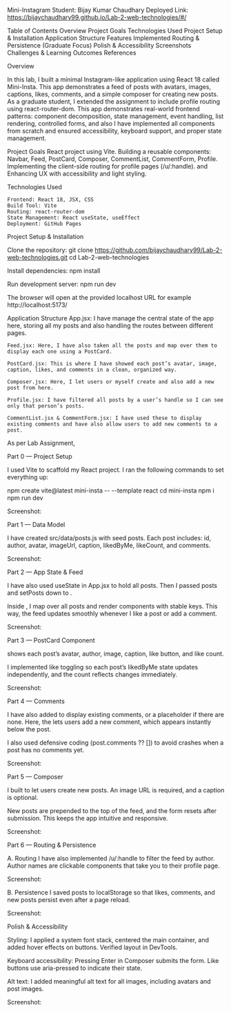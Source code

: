 Mini-Instagram
Student: Bijay Kumar Chaudhary
Deployed Link: https://bijaychaudhary99.github.io/Lab-2-web-technologies/#/

Table of Contents
Overview
Project Goals
Technologies Used
Project Setup & Installation
Application Structure
Features Implemented
Routing & Persistence (Graduate Focus)
Polish & Accessibility
Screenshots
Challenges & Learning Outcomes
References

Overview

In this lab, I built a minimal Instagram-like application using React 18 called Mini-Insta. This app demonstrates a feed of posts with avatars, images, captions, likes, comments, and a simple composer for creating new posts. As a graduate student, I extended the assignment to include profile routing using react-router-dom. This app demonstrates real-world frontend patterns: component decomposition, state management, event handling, list rendering, controlled forms, and also I have implemented all components from scratch and ensured accessibility, keyboard support, and proper state management.

Project Goals
React project using Vite.
Building a reusable components: Navbar, Feed, PostCard, Composer, CommentList, CommentForm, Profile.
Implementing the client-side routing for profile pages (/u/:handle).
and Enhancing UX with accessibility and light styling.

Technologies Used

    Frontend: React 18, JSX, CSS
    Build Tool: Vite
    Routing: react-router-dom
    State Management: React useState, useEffect
    Deployment: GitHub Pages

Project Setup & Installation

Clone the repository:
git clone https://github.com/bijaychaudhary99/Lab-2-web-technologies.git
cd Lab-2-web-technologies

Install dependencies:
npm install

Run development server:
npm run dev

The browser will open at the provided localhost URL for example http://localhost:5173/

Application Structure
App.jsx: I have manage the central state of the app here, storing all my posts and also handling the routes between different pages.

    Feed.jsx: Here, I have also taken all the posts and map over them to display each one using a PostCard.

    PostCard.jsx: This is where I have showed each post’s avatar, image, caption, likes, and comments in a clean, organized way.

    Composer.jsx: Here, I let users or myself create and also add a new post from here.

    Profile.jsx: I have filtered all posts by a user’s handle so I can see only that person’s posts.

    CommentList.jsx & CommentForm.jsx: I have used these to display existing comments and have also allow users to add new comments to a post.

As per Lab Assignment,

Part 0 — Project Setup

I used Vite to scaffold my React project. I ran the following commands to set everything up:

npm create vite@latest mini-insta -- --template react
cd mini-insta
npm i
npm run dev

Screenshot:

Part 1 — Data Model

I have created src/data/posts.js with seed posts. Each post includes: id, author, avatar, imageUrl, caption, likedByMe, likeCount, and comments.

Screenshot:

Part 2 — App State & Feed

I have also used useState in App.jsx to hold all posts. Then I passed posts and setPosts down to <Feed />.

Inside <Feed />, I map over all posts and render <PostCard /> components with stable keys. This way, the feed updates smoothly whenever I like a post or add a comment.

Screenshot:

Part 3 — PostCard Component

<PostCard /> shows each post’s avatar, author, image, caption, like button, and like count.

I implemented like toggling so each post’s likedByMe state updates independently, and the count reflects changes immediately.

Screenshot:

Part 4 — Comments

I have also added <CommentList /> to display existing comments, or a placeholder if there are none. Here, the <CommentForm /> lets users add a new comment, which appears instantly below the post.

I also used defensive coding (post.comments ?? []) to avoid crashes when a post has no comments yet.

Screenshot:

Part 5 — Composer

I built <Composer /> to let users create new posts. An image URL is required, and a caption is optional.

New posts are prepended to the top of the feed, and the form resets after submission. This keeps the app intuitive and responsive.

Screenshot:

Part 6 — Routing & Persistence

A. Routing
I have also implemented /u/:handle to filter the feed by author. Author names are clickable <Link> components that take you to their profile page.

Screenshot:

B. Persistence
I saved posts to localStorage so that likes, comments, and new posts persist even after a page reload.

Screenshot:

Polish & Accessibility

Styling:
I applied a system font stack, centered the main container, and added hover effects on buttons. Verified layout in DevTools.

Keyboard accessibility:
Pressing Enter in Composer submits the form. Like buttons use aria-pressed to indicate their state.

Alt text:
I added meaningful alt text for all images, including avatars and post images.

Screenshot:
